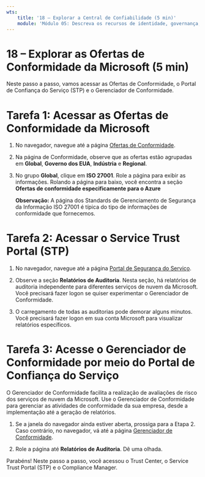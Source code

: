 ```yaml
---
wts:
    title: '18 – Explorar a Central de Confiabilidade (5 min)'
    module: 'Módulo 05: Descreva os recursos de identidade, governança, privacidade e conformidade'
---
```

# 18 – Explorar as Ofertas de Conformidade da Microsoft (5 min)

Neste passo a passo, vamos acessar as Ofertas de Conformidade, o Portal de Confiança do Serviço (STP) e o Gerenciador de Conformidade. 

# Tarefa 1: Acessar as Ofertas de Conformidade da Microsoft

1. No navegador, navegue até a página [Ofertas de Conformidade](https://docs.microsoft.com/en-us/compliance/regulatory/offering-home).

2. Na página de Conformidade, observe que as ofertas estão agrupadas em **Global**, **Governo dos EUA**, **Indústria** e **Regional**.

3. No grupo **Global**, clique em **ISO 27001**. Role a página para exibir as informações. Rolando a página para baixo, você encontra a seção **Ofertas de conformidade especificamente para o Azure**

    **Observação:** A página dos Standards de Gerenciamento de Segurança da Informação ISO 27001 é típica do tipo de informações de conformidade que fornecemos.


# Tarefa 2: Acessar o Service Trust Portal (STP)

1. No navegador, navegue até a página [Portal de Segurança do Serviço](https://servicetrust.microsoft.com/).

2. Observe a seção **Relatórios de Auditoria**. Nesta seção, há relatórios de auditoria independente para diferentes serviços de nuvem da Microsoft. Você precisará fazer logon se quiser experimentar o Gerenciador de Conformidade.

3. O carregamento de todas as auditorias pode demorar alguns minutos. Você precisará fazer logon em sua conta Microsoft para visualizar relatórios específicos.


# Tarefa 3: Acesse o Gerenciador de Conformidade por meio do Portal de Confiança do Serviço

O Gerenciador de Conformidade facilita a realização de avaliações de risco dos serviços de nuvem da Microsoft. Use o Gerenciador de Conformidade para gerenciar as atividades de conformidade da sua empresa, desde a implementação até a geração de relatórios. 

1. Se a janela do navegador ainda estiver aberta, prossiga para a Etapa 2. Caso contrário, no navegador, vá até a página [Gerenciador de Conformidade](https://servicetrust.microsoft.com/ComplianceManager). 

2. Role a página até **Relatórios de Auditoria**. Dê uma olhada.

Parabéns! Neste passo a passo, você acessou o Trust Center, o Service Trust Portal (STP) e o Compliance Manager.